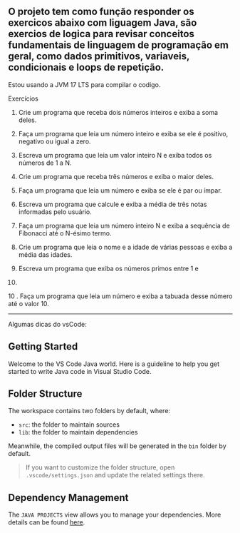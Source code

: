 
## O projeto tem como função responder os exercicos abaixo com liguagem Java, são exercios de logica para revisar conceitos fundamentais de linguagem de programação em geral, como dados primitivos, variaveis, condicionais e loops de repetição.

Estou usando a JVM 17 LTS para compilar o codigo.


Exercícios

1. Crie um programa que receba dois números inteiros e exiba a
soma deles.

2. Faça um programa que leia um número inteiro e exiba se ele é
positivo, negativo ou igual a zero.

3. Escreva um programa que leia um valor inteiro N e exiba todos
os números de 1 a N.

4. Crie um programa que receba três números e exiba o maior
deles.

5. Faça um programa que leia um número e exiba se ele é par ou
ímpar.

6. Escreva um programa que calcule e exiba a média de três
notas informadas pelo usuário.

7. Faça um programa que leia um número inteiro N e exiba a
sequência de Fibonacci até o N-ésimo termo.

8. Crie um programa que leia o nome e a idade de várias pessoas
e exiba a média das idades.

9. Escreva um programa que exiba os números primos entre 1 e
100.

10 . Faça um programa que leia um número e exiba a tabuada
desse número até o valor 10.

------------------------------------------------------------------------------------------------------------

Algumas dicas do vsCode:

## Getting Started

Welcome to the VS Code Java world. Here is a guideline to help you get started to write Java code in Visual Studio Code.

## Folder Structure

The workspace contains two folders by default, where:

- `src`: the folder to maintain sources
- `lib`: the folder to maintain dependencies

Meanwhile, the compiled output files will be generated in the `bin` folder by default.

> If you want to customize the folder structure, open `.vscode/settings.json` and update the related settings there.

## Dependency Management

The `JAVA PROJECTS` view allows you to manage your dependencies. More details can be found [here](https://github.com/microsoft/vscode-java-dependency#manage-dependencies).
